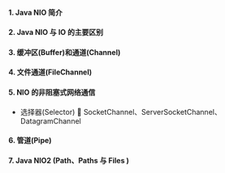 #### 1. Java NIO 简介
#### 2. Java NIO 与 IO 的主要区别
#### 3. 缓冲区(Buffer)和通道(Channel)
#### 4. 文件通道(FileChannel)
#### 5. NIO 的非阻塞式网络通信
 * 选择器(Selector)  SocketChannel、ServerSocketChannel、DatagramChannel
#### 6. 管道(Pipe)
#### 7. Java NIO2 (Path、Paths 与 Files )